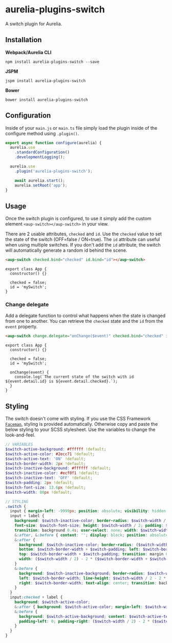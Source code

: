 # aurelia-plugins-switch

A switch plugin for Aurelia.

## Installation

**Webpack/Aurelia CLI**

```shell
npm install aurelia-plugins-switch --save
```

**JSPM**

```shell
jspm install aurelia-plugins-switch
```

**Bower**

```shell
bower install aurelia-plugins-switch
```

## Configuration

Inside of your `main.js` or `main.ts` file simply load the plugin inside of the configure method using `.plugin()`.

```javascript
export async function configure(aurelia) {
  aurelia.use
    .standardConfiguration()
    .developmentLogging();

  aurelia.use
    .plugin('aurelia-plugins-switch');

    await aurelia.start();
    aurelia.setRoot('app');
}
```

## Usage

Once the switch plugin is configured, to use it simply add the custom element `<aup-switch></aup-switch>` in your view.
 
There are 2 usable attributes, `checked` and `id`. Use the `checked` value to set the state of the switch (OFF=false / ON=true). The `id` attribute can useful when using multiple switches. If you don't add the `id` attribute, the switch will automatically generate a random id behind the scene.

```HTML
<aup-switch checked.bind="checked" id.bind="id"></aup-switch>
```

```JS
export class App {
  constructor() {}  

  checked = false;
  id = 'mySwitch';
}
```

### Change delegate

Add a delegate function to control what happens when the state is changed from one to another. You can retrieve the `checked` state and the `id` from the `event` property.

```HTML
<aup-switch change.delegate="onChange($event)" checked.bind="checked" id.bind="id"></aup-switch>
```

```JS
export class App {
  constructor() {}  

  checked = false;
  id = 'mySwitch';
  
  onChange(event) {
    console.log(`The current state of the switch with id ${event.detail.id} is ${event.detail.checked}.`);
  }
}
```

## Styling

The switch doesn't come with styling. If you use the CSS Framework [`Faceman`](<http://faceman.io>), styling is provided automatically. Otherwise copy and paste the below styling to your SCSS stylesheet. Use the variables to change the look-and-feel.

```SCSS
// VARIABLES
$switch-active-background: #ffffff !default;
$switch-active-color: #2ecc71 !default;
$switch-active-text: 'ON' !default;
$switch-border-width: 2px !default;
$switch-inactive-background: #ffffff !default;
$switch-inactive-color: #ecf0f1 !default;
$switch-inactive-text: 'OFF' !default;
$switch-padding: 2px !default;
$switch-font-size: 13.6px !default;
$switch-width: 80px !default;

// STYLING
.switch {
  input { margin-left: -9999px; position: absolute; visibility: hidden; }
  input + label {
    background: $switch-inactive-color; border-radius: $switch-width / 2; cursor: pointer;
    font-size: $switch-font-size; height: $switch-width / 2; padding: $switch-border-width; position: relative;
    transition: background 0.4s; user-select: none; width: $switch-width;
    &:after, &:before { content: ''; display: block; position: absolute; }
    &:after {
      background: $switch-inactive-color; border-radius: ($switch-width / 2) - 2 * ($switch-border-width + $switch-padding);
      bottom: $switch-border-width + $switch-padding; left: $switch-border-width + $switch-padding;
      top: $switch-border-width + $switch-padding; transition: margin 0.4s, background 0.4s;
      width: ($switch-width / 2) - 2 * ($switch-border-width + $switch-padding);
    }
    &:before {
      background: $switch-inactive-background; border-radius: $switch-width / 2; bottom: $switch-border-width; content: $switch-inactive-text;
      left: $switch-border-width; line-height: $switch-width / 2 - 2 * $switch-border-width; padding-left: ($switch-width / 2) - 2 * ($switch-border-width + $switch-padding);
      right: $switch-border-width; text-align: center; transition: background 0.4s; top: $switch-border-width;
    }
  }
  input:checked + label {
    background: $switch-active-color;
    &:after { background: $switch-active-color; margin-left: $switch-width / 2; }
    &:before {
      background: $switch-active-background; content: $switch-active-text;
      padding-left: 0; padding-right: ($switch-width / 2) - 2 * ($switch-border-width + $switch-padding);
    }
  }
}
```